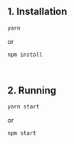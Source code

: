 ## 1. Installation
```sh
yarn
```
or
```sh
npm install
```
<br />

## 2. Running
```sh
yarn start
```
or
```sh
npm start
```
